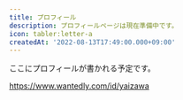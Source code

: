 ```yaml
---
title: プロフィール
description: プロフィールページは現在準備中です。
icon: tabler:letter-a
createdAt: '2022-08-13T17:49:00.000+09:00'
---
```


ここにプロフィールが書かれる予定です。

<https://www.wantedly.com/id/yaizawa>
